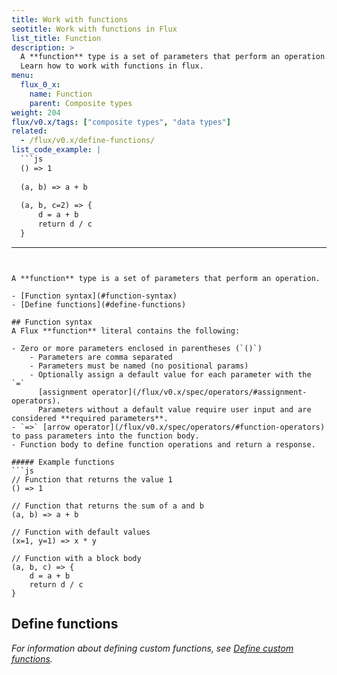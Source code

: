 ```yaml
---
title: Work with functions
seotitle: Work with functions in Flux
list_title: Function
description: >
  A **function** type is a set of parameters that perform an operation.
  Learn how to work with functions in flux.
menu:
  flux_0_x:
    name: Function
    parent: Composite types
weight: 204
flux/v0.x/tags: ["composite types", "data types"]
related:
  - /flux/v0.x/define-functions/
list_code_example: |
  ```js
  () => 1
  
  (a, b) => a + b
  
  (a, b, c=2) => { 
      d = a + b
      return d / c
  }
  ```
---
```


A **function** type is a set of parameters that perform an operation.

- [Function syntax](#function-syntax)
- [Define functions](#define-functions)

## Function syntax
A Flux **function** literal contains the following:

- Zero or more parameters enclosed in parentheses (`()`)
    - Parameters are comma separated
    - Parameters must be named (no positional params)
    - Optionally assign a default value for each parameter with the `=`
      [assignment operator](/flux/v0.x/spec/operators/#assignment-operators).
      Parameters without a default value require user input and are considered **required parameters**.
- `=>` [arrow operator](/flux/v0.x/spec/operators/#function-operators) to pass parameters into the function body.
- Function body to define function operations and return a response.

##### Example functions
```js
// Function that returns the value 1
() => 1

// Function that returns the sum of a and b
(a, b) => a + b

// Function with default values
(x=1, y=1) => x * y

// Function with a block body
(a, b, c) => { 
    d = a + b
    return d / c
}
```

## Define functions
_For information about defining custom functions, see [Define custom functions](/flux/v0.x/define-functions/)._



